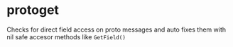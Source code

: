 # protoget

Checks for direct field access on proto messages and auto fixes them with nil safe accesor methods like `GetField()`